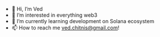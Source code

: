 - 👋 Hi, I’m Ved
- 👀 I’m interested in everything web3
- 🌱 I’m currently learning development on Solana ecosystem
- 📫 How to reach me ved.chitnis@gmail.com!

<!---
vedWhat3bew/vedWhat3bew is a ✨ special ✨ repository because its `README.md` (this file) appears on your GitHub profile.
You can click the Preview link to take a look at your changes.
--->
